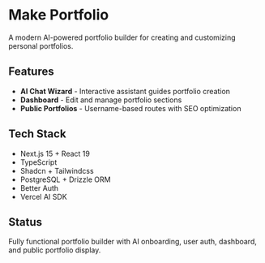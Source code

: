 # Make Portfolio

A modern AI-powered portfolio builder for creating and customizing personal portfolios.

## Features

- **AI Chat Wizard** - Interactive assistant guides portfolio creation
- **Dashboard** - Edit and manage portfolio sections
- **Public Portfolios** - Username-based routes with SEO optimization

## Tech Stack

- Next.js 15 + React 19
- TypeScript
- Shadcn + Tailwindcss
- PostgreSQL + Drizzle ORM
- Better Auth
- Vercel AI SDK

## Status

Fully functional portfolio builder with AI onboarding, user auth, dashboard, and public portfolio display.
